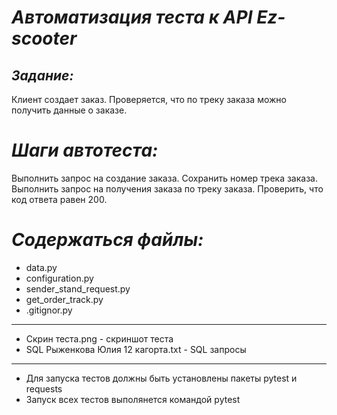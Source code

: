 # _Автоматизация теста к API Ez-scooter_

## _Задание:_

Клиент создает заказ.
Проверяется, что по треку заказа можно получить данные о заказе.

# _Шаги автотеста:_
Выполнить запрос на создание заказа.
Сохранить номер трека заказа.
Выполнить запрос на получения заказа по треку заказа.
Проверить, что код ответа равен 200.

# _Содержаться файлы:_ 
- data.py
- configuration.py
- sender_stand_request.py
- get_order_track.py
- .gitignor.py
___
- Скрин теста.png - скриншот теста
- SQL Рыженкова Юлия 12 кагорта.txt - SQL запросы
___

- Для запуска тестов должны быть установлены пакеты pytest и requests
- Запуск всех тестов выполянется командой pytest
